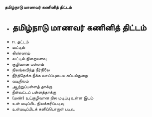 **தமிழ்நாடு மாணவர் கணினித் திட்டம்**
- # தமிழ்நாடு மாணவர் கணினித் திட்டம்
- n. தட்டம்
- வட்டில்
- கிண்ணம்
- வட்டில் நிறையளவு
- குழிவான பள்ளம்
- நிலங்கவிந்த நீர்நிலை
- நீர்த்தேக்க நீக்க வாய்ப்புடைய கப்பல்துறை
- வடிநிலம்
- ஆற்றுப்பள்ளத் தாக்கு
- நீள்வட்டப் பள்ளத்தாக்கு
- (மண்) உட்குழிவான நில மடிப்பு உள்ள இடம்
- உள் மடிப்பிட நிலக்கரிப்படிவு
- உள்மடிப்பிடக் கனிப்பொருள் படிவு.

